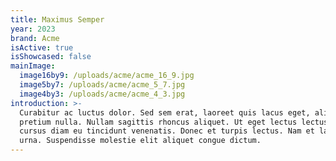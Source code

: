 ```yaml
---
title: Maximus Semper
year: 2023
brand: Acme
isActive: true
isShowcased: false
mainImage:
  image16by9: /uploads/acme/acme_16_9.jpg
  image5by7: /uploads/acme/acme_5_7.jpg
  image4by3: /uploads/acme/acme_4_3.jpg
introduction: >-
  Curabitur ac luctus dolor. Sed sem erat, laoreet quis lacus eget, aliquam
  pretium nulla. Nullam sagittis rhoncus aliquet. Ut eget lectus lectus. Nam
  cursus diam eu tincidunt venenatis. Donec et turpis lectus. Nam et laoreet
  urna. Suspendisse molestie elit aliquet congue dictum.
---
```


